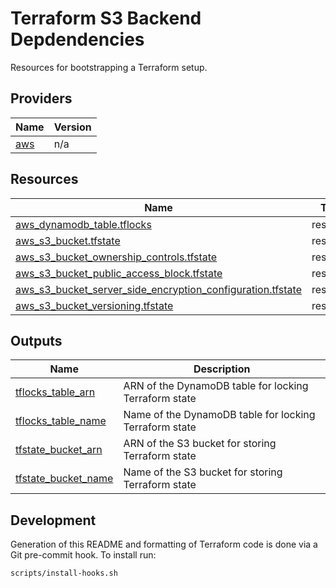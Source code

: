 <!-- BEGIN_TF_DOCS -->
# Terraform S3 Backend Depdendencies

Resources for bootstrapping a Terraform setup.

## Providers

| Name | Version |
|------|---------|
| <a name="provider_aws"></a> [aws](#provider\_aws) | n/a |

## Resources

| Name | Type |
|------|------|
| [aws_dynamodb_table.tflocks](https://registry.terraform.io/providers/hashicorp/aws/latest/docs/resources/dynamodb_table) | resource |
| [aws_s3_bucket.tfstate](https://registry.terraform.io/providers/hashicorp/aws/latest/docs/resources/s3_bucket) | resource |
| [aws_s3_bucket_ownership_controls.tfstate](https://registry.terraform.io/providers/hashicorp/aws/latest/docs/resources/s3_bucket_ownership_controls) | resource |
| [aws_s3_bucket_public_access_block.tfstate](https://registry.terraform.io/providers/hashicorp/aws/latest/docs/resources/s3_bucket_public_access_block) | resource |
| [aws_s3_bucket_server_side_encryption_configuration.tfstate](https://registry.terraform.io/providers/hashicorp/aws/latest/docs/resources/s3_bucket_server_side_encryption_configuration) | resource |
| [aws_s3_bucket_versioning.tfstate](https://registry.terraform.io/providers/hashicorp/aws/latest/docs/resources/s3_bucket_versioning) | resource |

## Outputs

| Name | Description |
|------|-------------|
| <a name="output_tflocks_table_arn"></a> [tflocks\_table\_arn](#output\_tflocks\_table\_arn) | ARN of the DynamoDB table for locking Terraform state |
| <a name="output_tflocks_table_name"></a> [tflocks\_table\_name](#output\_tflocks\_table\_name) | Name of the DynamoDB table for locking Terraform state |
| <a name="output_tfstate_bucket_arn"></a> [tfstate\_bucket\_arn](#output\_tfstate\_bucket\_arn) | ARN of the S3 bucket for storing Terraform state |
| <a name="output_tfstate_bucket_name"></a> [tfstate\_bucket\_name](#output\_tfstate\_bucket\_name) | Name of the S3 bucket for storing Terraform state |

## Development

Generation of this README and formatting of Terraform code is done via a Git pre-commit hook. To install run:

    scripts/install-hooks.sh
<!-- END_TF_DOCS -->